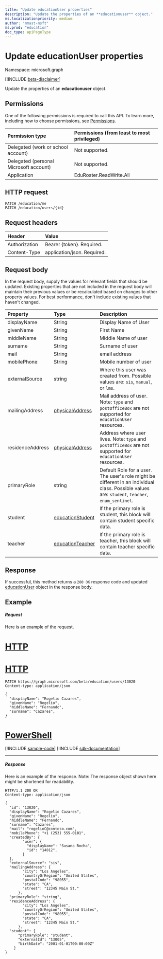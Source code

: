 ```yaml
---
title: "Update educationUser properties"
description: "Update the properties of an **educationuser** object."
ms.localizationpriority: medium
author: "mmast-msft"
ms.prod: "education"
doc_type: apiPageType
---
```


# Update educationUser properties

Namespace: microsoft.graph

[!INCLUDE [beta-disclaimer](../../includes/beta-disclaimer.md)]

Update the properties of an **educationuser** object.

## Permissions

One of the following permissions is required to call this API. To learn more, including how to choose permissions, see [Permissions](/graph/permissions-reference).

| Permission type                        | Permissions (from least to most privileged) |
| :------------------------------------- | :------------------------------------------ |
| Delegated (work or school account)     | Not supported.                              |
| Delegated (personal Microsoft account) | Not supported.                              |
| Application                            | EduRoster.ReadWrite.All                     |

## HTTP request

<!-- { "blockType": "ignored" } -->

```http
PATCH /education/me
PATCH /education/users/{id}
```

## Request headers

| Header        | Value                       |
| :------------ | :-------------------------- |
| Authorization | Bearer {token}. Required.   |
| Content-Type  | application/json. Required. |

## Request body

In the request body, supply the values for relevant fields that should be updated. Existing properties that are not included in the request body will maintain their previous values or be recalculated based on changes to other property values. For best performance, don't include existing values that haven't changed.

| Property         | Type               | Description                                                                                                                                     |
| :--------------- | :----------------- | :---------------------------------------------------------------------------------------------------------------------------------------------- |
| displayName      | String             | Display Name of User                                                                                                                            |
| givenName        | String             | First Name                                                                                                                                      |
| middleName       | String             | Middle Name of user                                                                                                                             |
| surname          | String             | Surname of user                                                                                                                                 |
| mail             | String             | email address                                                                                                                                   |
| mobilePhone      | String             | Mobile number of user                                                                                                                           |
| externalSource   | string             | Where this user was created from. Possible values are: `sis`, `manual`, or `lms`.                                                               |
| mailingAddress   | [physicalAddress]  | Mail address of user. Note: `type` and `postOfficeBox` are not supported for `educationUser` resources.                                         |
| residenceAddress | [physicalAddress]  | Address where user lives. Note: `type` and `postOfficeBox` are not supported for `educationUser` resources.                                     |
| primaryRole      | string             | Default Role for a user. The user's role might be different in an individual class. Possible values are: `student`, `teacher`, `enum_sentinel`. |
| student          | [educationStudent] | If the primary role is student, this block will contain student specific data.                                                                  |
| teacher          | [educationTeacher](../resources/educationteacher.md) | If the primary role is teacher, this block will contain teacher specific data.                                                                  |

## Response

If successful, this method returns a `200 OK` response code and updated [educationUser](../resources/educationuser.md) object in the response body.

## Example

##### Request

Here is an example of the request.

# [HTTP](#tab/http)

# [HTTP](#tab/http)
<!-- {
  "blockType": "request",
  "name": "update_educationuser_names",
  "sampleKeys": ["13020"]
}-->

```http
PATCH https://graph.microsoft.com/beta/education/users/13020
Content-type: application/json

{
  "displayName": "Rogelio Cazares",
  "givenName": "Rogelio",
  "middleName": "Fernando",
  "surname": "Cazares",
}
```

# [PowerShell](#tab/powershell)
[!INCLUDE [sample-code](../includes/snippets/powershell/update-educationuser-names-powershell-snippets.md)]
[!INCLUDE [sdk-documentation](../includes/snippets/snippets-sdk-documentation-link.md)]

---

##### Response

Here is an example of the response. Note: The response object shown here might be shortened for readability.

<!-- {
  "blockType": "response",
  "truncated": true,
  "@odata.type": "microsoft.graph.educationUser"
} -->

```http
HTTP/1.1 200 OK
Content-type: application/json

{
  "id": "13020",
  "displayName": "Rogelio Cazares",
  "givenName": "Rogelio",
  "middleName": "Fernando",
  "surname": "Cazares",
  "mail": "rogelioC@contoso.com",
  "mobilePhone": "+1 (253) 555-0101",
  "createdBy": {
        "user": {
          "displayName": "Susana Rocha",
          "id": "14012",
        }
  },
  "externalSource": "sis",
  "mailingAddress": {
        "city": "Los Angeles",
        "countryOrRegion": "United States",
        "postalCode": "98055",
        "state": "CA",
        "street": "12345 Main St."
      },
  "primaryRole": "string",
  "residenceAddress": {
        "city": "Los Angeles",
        "countryOrRegion": "United States",
        "postalCode": "98055",
        "state": "CA",
        "street": "12345 Main St."
      },
  "student": {
      "primaryRole": "student",
      "externalId": "13005",
      "birthDate": "2001-01-01T00:00:00Z"
    }
}
```

<!-- uuid: 8fcb5dbc-d5aa-4681-8e31-b001d5168d79
2015-10-25 14:57:30 UTC -->
<!--
{
  "type": "#page.annotation",
  "description": "Update educationuser",
  "keywords": "",
  "section": "documentation",
  "tocPath": "",
  "suppressions": [
  ]
}
-->

[physicaladdress]: ../resources/physicaladdress.md
[educationstudent]: ../resources/educationstudent.md


